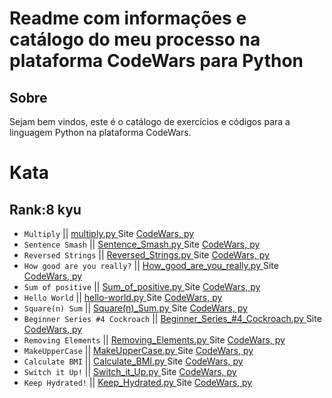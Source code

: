 # Readme com informações e catálogo do meu processo na plataforma CodeWars para Python

## Sobre
Sejam bem vindos, este é o catálogo de exercícios e códigos para a linguagem Python na plataforma CodeWars.

# Kata
## Rank:8 kyu

* `Multiply` || [  multiply.py  ](https://github.com/arthurddduarte86/CodeWars-Py/blob/main/Code-Py/Multiply.py)  Site [CodeWars, py  ](https://www.codewars.com/kata/50654ddff44f800200000004/train/python)
* `Sentence Smash` || [  Sentence_Smash.py  ](https://github.com/arthurddduarte86/CodeWars/blob/main/Code-Py/Sentence_Smash.py)  Site [CodeWars, py  ](https://www.codewars.com/kata/53dc23c68a0c93699800041d/train/python)
* `Reversed Strings` || [  Reversed_Strings.py  ](https://github.com/arthurddduarte86/CodeWars/blob/main/Code-Py/Reversed_Strings.py)  Site [CodeWars, py  ](https://www.codewars.com/kata/5168bb5dfe9a00b126000018/train/python)
* `How good are you really?` || [  How_good_are_you_really.py  ](https://github.com/arthurddduarte86/CodeWars/blob/main/Code-Py/How_good_are_you_really.py)  Site [CodeWars, py  ](https://www.codewars.com/kata/5601409514fc93442500010b/train/python)
* `Sum of positive` || [  Sum_of_positive.py  ](https://github.com/arthurddduarte86/CodeWars/blob/main/Code-Py/Sum_of_Positive.py)  Site [CodeWars, py  ](https://www.codewars.com/kata/5715eaedb436cf5606000381/train/python)
* `Hello World` || [  hello-world.py  ](https://github.com/arthurddduarte86/CodeWars-Python/blob/main/Code-Py/Hello-World.py)  Site [CodeWars, py  ](https://www.codewars.com/kata/523b4ff7adca849afe000035/train/python)
* `Square(n) Sum` || [  Square(n)_Sum.py  ](https://github.com/arthurddduarte86/CodeWars-Python/blob/main/Code-Py/Square(n)_Sum.py)  Site [CodeWars, py  ](https://www.codewars.com/kata/515e271a311df0350d00000f/train/python)
* `Beginner Series #4 Cockroach` || [  Beginner_Series_#4_Cockroach.py  ](https://github.com/arthurddduarte86/CodeWars-Python/blob/main/Code-Py/Beginner_Series_%234_Cockroach.py)  Site [CodeWars, py  ](https://www.codewars.com/kata/55fab1ffda3e2e44f00000c6/train/python)
* `Removing Elements` || [  Removing_Elements.py  ](https://github.com/arthurddduarte86/CodeWars-Python/blob/main/Code-Py/Removing_Elements.py)  Site [CodeWars, py  ](https://www.codewars.com/kata/5769b3802ae6f8e4890009d2/train/python)
* `MakeUpperCase` || [  MakeUpperCase.py  ]()  Site [CodeWars, py  ](https://www.codewars.com/kata/57a0556c7cb1f31ab3000ad7/train/python)
* `Calculate BMI` || [  Calculate_BMI.py  ]()  Site [CodeWars, py  ](https://www.codewars.com/kata/57a429e253ba3381850000fb/train/python)
* `Switch it Up!` || [  Switch_it_Up.py  ]()  Site [CodeWars, py  ](https://www.codewars.com/kata/5808dcb8f0ed42ae34000031/train/python)
* `Keep Hydrated!` || [  Keep_Hydrated.py  ]()  Site [CodeWars, py  ](https://www.codewars.com/kata/582cb0224e56e068d800003c/train/python)